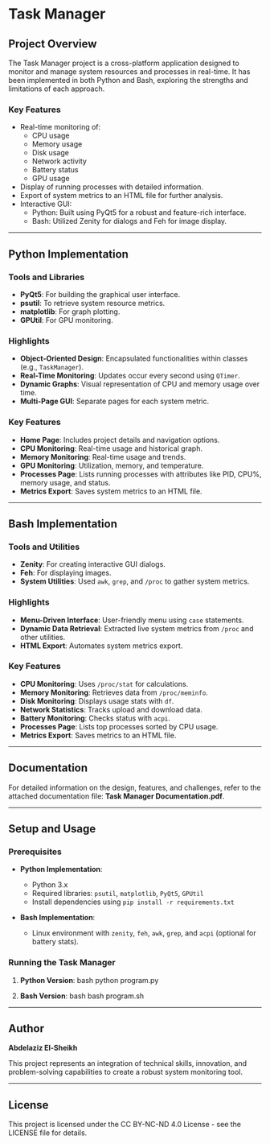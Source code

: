 # Task Manager

## Project Overview

The Task Manager project is a cross-platform application designed to monitor and manage system resources and processes in real-time. It has been implemented in both Python and Bash, exploring the strengths and limitations of each approach.

### Key Features

- Real-time monitoring of:
  - CPU usage
  - Memory usage
  - Disk usage
  - Network activity
  - Battery status
  - GPU usage
- Display of running processes with detailed information.
- Export of system metrics to an HTML file for further analysis.
- Interactive GUI:
  - Python: Built using PyQt5 for a robust and feature-rich interface.
  - Bash: Utilized Zenity for dialogs and Feh for image display.

---

## Python Implementation

### Tools and Libraries

- **PyQt5**: For building the graphical user interface.
- **psutil**: To retrieve system resource metrics.
- **matplotlib**: For graph plotting.
- **GPUtil**: For GPU monitoring.

### Highlights

- **Object-Oriented Design**: Encapsulated functionalities within classes (e.g., `TaskManager`).
- **Real-Time Monitoring**: Updates occur every second using `QTimer`.
- **Dynamic Graphs**: Visual representation of CPU and memory usage over time.
- **Multi-Page GUI**: Separate pages for each system metric.

### Key Features

- **Home Page**: Includes project details and navigation options.
- **CPU Monitoring**: Real-time usage and historical graph.
- **Memory Monitoring**: Real-time usage and trends.
- **GPU Monitoring**: Utilization, memory, and temperature.
- **Processes Page**: Lists running processes with attributes like PID, CPU%, memory usage, and status.
- **Metrics Export**: Saves system metrics to an HTML file.

---

## Bash Implementation

### Tools and Utilities

- **Zenity**: For creating interactive GUI dialogs.
- **Feh**: For displaying images.
- **System Utilities**: Used `awk`, `grep`, and `/proc` to gather system metrics.

### Highlights

- **Menu-Driven Interface**: User-friendly menu using `case` statements.
- **Dynamic Data Retrieval**: Extracted live system metrics from `/proc` and other utilities.
- **HTML Export**: Automates system metrics export.

### Key Features

- **CPU Monitoring**: Uses `/proc/stat` for calculations.
- **Memory Monitoring**: Retrieves data from `/proc/meminfo`.
- **Disk Monitoring**: Displays usage stats with `df`.
- **Network Statistics**: Tracks upload and download data.
- **Battery Monitoring**: Checks status with `acpi`.
- **Processes Page**: Lists top processes sorted by CPU usage.
- **Metrics Export**: Saves metrics to an HTML file.

---

## Documentation

For detailed information on the design, features, and challenges, refer to the attached documentation file: **Task Manager Documentation.pdf**.

---

## Setup and Usage

### Prerequisites

- **Python Implementation**:

  - Python 3.x
  - Required libraries: `psutil`, `matplotlib`, `PyQt5`, `GPUtil`
  - Install dependencies using `pip install -r requirements.txt`

- **Bash Implementation**:

  - Linux environment with `zenity`, `feh`, `awk`, `grep`, and `acpi` (optional for battery stats).

### Running the Task Manager

1. **Python Version**:
   bash
   python program.py
   
2. **Bash Version**:
   bash
   bash program.sh
   

---

## Author

**Abdelaziz El-Sheikh**

This project represents an integration of technical skills, innovation, and problem-solving capabilities to create a robust system monitoring tool.

---

## License

This project is licensed under the CC BY-NC-ND 4.0 License - see the LICENSE file for details.